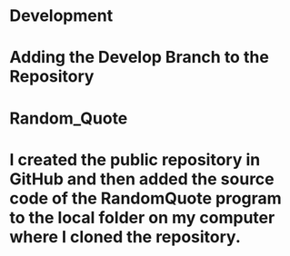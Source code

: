 # Development
# Adding the Develop Branch to the Repository
# Random_Quote
# I created the public repository in GitHub and then added the source code of the RandomQuote program to the local folder on my computer where I cloned the repository.